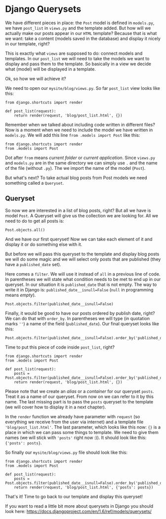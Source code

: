 # Django Querysets

We have different pieces in place: the `Post` model is defined in `models.py`, we have `post_list` in `views.py` and the template added. But how will we actually make our posts appear in our `HTML` template? Because that is what we want: take a content (models saved in the database) and display it nicely in our template, right?

This is exactly what `views` are supposed to do: connect models and templates. In our `post_list` we will need to take the models we want to display and pass them to the template. So basically in a view we decide what (model) will be displayed in a template.

Ok, so how we will achieve it?

We need to open our `mysite/blog/views.py`. So far `post_list` view looks like this:

    from django.shortcuts import render

    def post_list(request):
        return render(request, 'blog/post_list.html', {})

Remember when we talked about including code written in different files? Now is a moment when we need to include the model we have written in `models.py`. We will add this line `from .models import Post` like this:

    from django.shortcuts import render
    from .models import Post

Dot after `from` means *current folder* or *current application*. Since `views.py` and `models.py` are in the same directory we can simply use `.` and the name of the file (without `.py`). The we import the name of the model (`Post`).

But what's next? To take actual blog posts from Post models we need something called a `Queryset`.

## Queryset

So now we are interested in a list of blog posts, right? But all we have is model `Post`. A Queryset will give us the collection we are looking for. All we need to do to get all posts is:

    Post.objects.all()

And we have our first queryset! Now we can take each element of it and display it or do something else with it.

But before we will pass this queryset to the template and display blog posts we will do some magic and we will select only posts that are published (they have a `published_date` set).

Here comes a `filter`. We will use it instead of `all` in a previous line of code. In parentheses we will state what condition needs to be met to end up in our queryset. In our situation it is `published_date` that is not empty. The way to write it in Django is: `published_date__isnull=False` (`null` in programming means *empty*).

    Post.objects.filter(published_date__isnull=False)

Finally, it would be good to have our posts ordered by publish date, right? We can do that with `order_by`. In parentheses we will type (in quotation marks `''`) a name of the field (`published_date`). Our final queryset looks like this:

    Post.objects.filter(published_date__isnull=False).order_by('published_date')

Time to put this piece of code inside `post_list`, right?

    from django.shortcuts import render
    from .models import Post

    def post_list(request):
        posts = Post.objects.filter(published_date__isnull=False).order_by('published_date')
        return render(request, 'blog/post_list.html', {})

Please note that we create an *alias* or a *container* for our queryset `posts`. Treat it as a name of our queryset. From now on we can refer to it by this name.
The last missing part is to pass the `posts` queryset to the template (we will cover how to display it in a next chapter).

In the `render` function we already have parameter with `request` (so everything we receive from the user via internet) and a template file `'blog/post_list.html'`. The last parameter, which looks like this now: `{}` is a place in which we can pass some things to template. We need to give them names (we will stick with `'posts'` right now :)). It should look like this: `{'posts': posts}`.

So finally our `mysite/blog/views.py` file should look like this:

    from django.shortcuts import render
    from .models import Post

    def post_list(request):
        posts = Post.objects.filter(published_date__isnull=False).order_by('published_date')
        return render(request, 'blog/post_list.html', {'posts': posts})

That's it! Time to go back to our template and display this queryset!

If you want to read a little bit more about querysets in Django you should look here: https://docs.djangoproject.com/en/1.6/ref/models/querysets/




